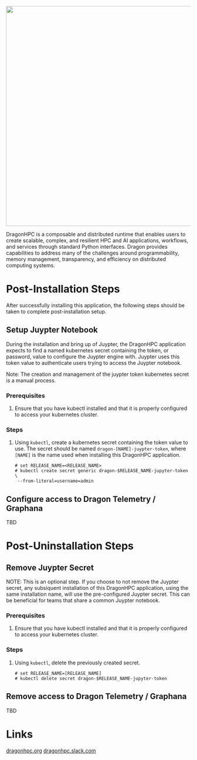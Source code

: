 <img src="https://dragonhpc.org/wp-content/uploads/2025/03/Color-logo-no-background.png" width="600">

DragonHPC is a composable and distributed runtime that enables users to create scalable, complex, and resilient HPC and AI applications, workflows, and services through standard Python interfaces. Dragon provides capabilities to address many of the challenges around programmability, memory management, transparency, and efficiency on distributed computing systems.

# Post-Installation Steps

After successfully installing this application, the following steps should be taken to complete post-installation setup.

## Setup Juypter Notebook

During the installation and bring up of Juypter, the DragonHPC application expects to find a named kubernetes secret
containing the token, or password, value to configure the Juypter engine with. Juypter uses this token value to
authenticate users trying to access the Juypter notebook.

Note: The creation and management of the juypter token kubernetes secret is a manual process.

### Prerequisites

1. Ensure that you have kubectl installed and that it is properly configured to access your kubernetes cluster.

### Steps

1. Using `kubectl`, create a kubernetes secret containing the token value to use. The secret should be named
   `dragon-[NAME]-juypter-token`, where `[NAME]` is the name used when installing this DragonHPC application.

   ```
   # set RELEASE_NAME=<RELEASE_NAME>
   # kubectl create secret generic dragon-$RELEASE_NAME-jupyter-token \
    --from-literal=username=admin
   ```

## Configure access to Dragon Telemetry / Graphana

TBD

# Post-Uninstallation Steps

## Remove Juypter Secret

NOTE: This is an optional step. If you choose to not remove the Juypter secret, any subsiquent installation of this DragonHPC
application, using the same installation name, will use the pre-configured Juypter secret. This can be beneficial for teams
that share a common Juypter notebook.

### Prerequisites

1. Ensure that you have kubectl installed and that it is properly configured to access your kubernetes cluster.

### Steps

1. Using `kubectl`, delete the previously created secret.

   ```
   # set RELEASE_NAME=[RELEASE_NAME]
   # kubectl delete secret dragon-$RELEASE_NAME-jupyter-token
   ```
## Remove access to Dragon Telemetry / Graphana

TBD

# Links

[dragonhpc.org](http://dragonhpc.org/)
[dragonhpc.slack.com](https://dragonhpc.slack.com/)
